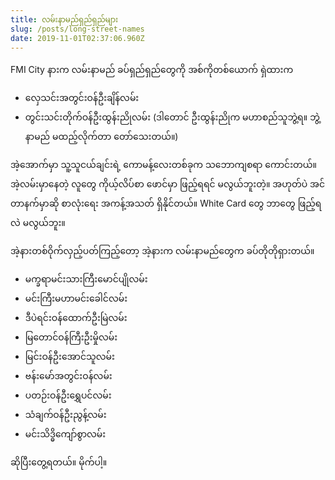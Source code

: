 ```yaml
---
title: လမ်းနာမည်ရှည်ရှည်များ
slug: /posts/long-street-names
date: 2019-11-01T02:37:06.960Z
---
```

FMI City နားက လမ်းနာမည် ခပ်ရှည်ရှည်တွေကို အစ်ကိုတစ်ယောက် ရှဲထားက

- လှေသင်းအတွင်းဝန်ဦးချိန်လမ်း
- တွင်းသင်းတိုက်ဝန်ဦးထွန်းညိုလမ်း (ဒါတောင် ဦးထွန်းညိုက မဟာစည်သူဘွဲ့ရ။ ဘွဲ့နာမည် မထည့်လိုက်တာ တော်သေးတယ်။)

အဲ့အောက်မှာ သူ့သူငယ်ချင်းရဲ့ ကောမန့်လေးတစ်ခုက သဘောကျစရာ ကောင်းတယ်။ အဲ့လမ်းမှာနေတဲ့ လူတွေ ကိုယ့်လိပ်စာ ဖောင်မှာ ဖြည့်ရရင် မလွယ်ဘူးတဲ့။ အဟုတ်ပဲ အင်တာနက်မှာဆို စာလုံးရေး အကန့်အသတ် ရှိနိုင်တယ်။  White Card တွေ ဘာတွေ ဖြည့်ရလဲ မလွယ်ဘူး။

အဲ့နားတစ်ဝိုက်လှည့်ပတ်ကြည့်တော့ အဲ့နားက လမ်းနာမည်တွေက ခပ်တိုတိုရှားတယ်။

- မက္ခရာမင်းသားကြီးမောင်ပျိုလမ်း
- မင်းကြီးမဟာမင်းခေါင်လမ်း
- ဒီပဲရင်းဝန်ထောက်ဦးမြဲလမ်း
- မြတောင်ဝန်ကြီးဦးမှိုလမ်း
- မြင်းဝန်ဦးအောင်သူလမ်း
- ဗန်းမော်အတွင်းဝန်လမ်း
- ပတဉ်းဝန်ဦးရွှေပင်လမ်း
- သံချက်ဝန်ဦးညွန့်လမ်း
- မင်းသိဒ္ဓိကျော်စွာလမ်း

ဆိုပြီးတွေ့ရတယ်။ မိုက်ပါ့။



